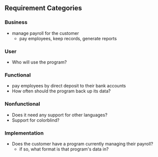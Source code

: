 ## Requirement Categories

### Business
* manage payroll for the customer
  * pay employees, keep records, generate reports

### User
* Who will use the program?


### Functional
* pay employees by direct deposit to their bank accounts
* How often should the program back up its data?


### Nonfunctional
* Does it need any support for other languages?
* Support for colorblind?


### Implementation
* Does the customer have a program currently managing their payroll?
  * if so, what format is that program's data in?
